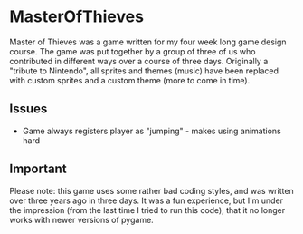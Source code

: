 MasterOfThieves
===============
Master of Thieves was a game written for my four week long game design course.  The game was put together by a group of
three of us who contributed in different ways over a course of three days.  Originally a "tribute to Nintendo", all sprites
and themes (music) have been replaced with custom sprites and a custom theme (more to come in time).

Issues
------
* Game always registers player as "jumping" - makes using animations hard

Important
----------
Please note: this game uses some rather bad coding styles, and was written over three years ago in three days.  It was a fun experience, but I'm under the impression (from the last time I tried to run this code), that it no longer works with newer versions of pygame.
